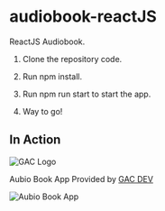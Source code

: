 # audiobook-reactJS
ReactJS Audiobook.

1. Clone the repository code.

2. Run npm install.

3. Run npm run start to start the app.

4. Way to go!

## In Action

![GAC Logo](https://geniusandcourage.com/favicon.ico)

Aubio Book App Provided by [GAC DEV](https://geniusandcourage.com)

![Aubio Book App](https://hlwsdtech.com/listening/Audio_Book.png)
